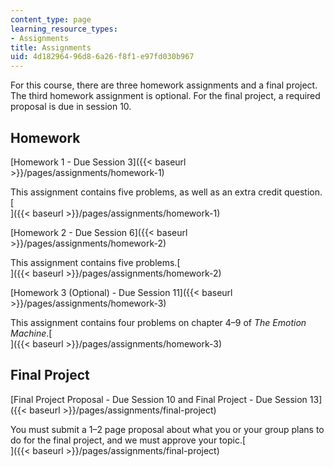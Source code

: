 ```yaml
---
content_type: page
learning_resource_types:
- Assignments
title: Assignments
uid: 4d182964-96d8-6a26-f8f1-e97fd030b967
---
```


For this course, there are three homework assignments and a final project. The third homework assignment is optional. For the final project, a required proposal is due in session 10.

Homework
--------

[Homework 1 - Due Session 3]({{< baseurl >}}/pages/assignments/homework-1)

This assignment contains five problems, as well as an extra credit question.[  
]({{< baseurl >}}/pages/assignments/homework-1)

[Homework 2 - Due Session 6]({{< baseurl >}}/pages/assignments/homework-2)

This assignment contains five problems.[  
]({{< baseurl >}}/pages/assignments/homework-2)

[Homework 3 (Optional) - Due Session 11]({{< baseurl >}}/pages/assignments/homework-3)

This assignment contains four problems on chapter 4–9 of _The Emotion Machine_.[  
]({{< baseurl >}}/pages/assignments/homework-3)

Final Project
-------------

[Final Project Proposal - Due Session 10 and Final Project - Due Session 13]({{< baseurl >}}/pages/assignments/final-project)

You must submit a 1–2 page proposal about what you or your group plans to do for the final project, and we must approve your topic.[  
]({{< baseurl >}}/pages/assignments/final-project)